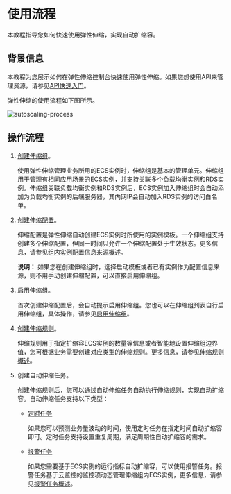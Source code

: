 # 使用流程

本教程指导您如何快速使用弹性伸缩，实现自动扩缩容。

## 背景信息

本教程为您展示如何在弹性伸缩控制台快速使用弹性伸缩。如果您想使用API来管理资源，请参见[API快速入门](/intl.zh-CN/API参考/API快速入门/流程介绍.md)。

弹性伸缩的使用流程如下图所示。

![autoscaling-process](https://static-aliyun-doc.oss-accelerate.aliyuncs.com/assets/img/zh-CN/3419057061/p190444.png)

## 操作流程

1.  [创建伸缩组](/intl.zh-CN/伸缩组/伸缩组/创建伸缩组.md)。

    使用弹性伸缩管理业务所用的ECS实例时，伸缩组是基本的管理单元。伸缩组用于管理有相同应用场景的ECS实例，并支持关联多个负载均衡实例和RDS实例。伸缩组关联负载均衡实例和RDS实例后，ECS实例加入伸缩组时会自动添加为负载均衡实例的后端服务器，其内网IP会自动加入RDS实例的访问白名单。

2.  [创建伸缩配置](/intl.zh-CN/伸缩组/组内实例配置信息来源/创建伸缩配置.md)。

    伸缩配置是弹性伸缩自动创建ECS实例时所使用的实例模板。一个伸缩组支持创建多个伸缩配置，但同一时间只允许一个伸缩配置处于生效状态。更多信息，请参见[组内实例配置信息来源概述](/intl.zh-CN/伸缩组/组内实例配置信息来源/组内实例配置信息来源概述.md)。

    **说明：** 如果您在创建伸缩组时，选择启动模板或者已有实例作为配置信息来源，则不用手动创建伸缩配置，可以直接启用伸缩组。

3.  启用伸缩组。

    首次创建伸缩配置后，会自动提示启用伸缩组。您也可以在伸缩组列表自行启用伸缩组，具体操作，请参见[启用伸缩组](/intl.zh-CN/伸缩组/伸缩组/启用伸缩组.md)。

4.  [创建伸缩规则](/intl.zh-CN/伸缩组/伸缩规则/创建伸缩规则.md)。

    伸缩规则用于指定扩缩容ECS实例的数量等信息或者智能地设置伸缩组边界值，您可根据业务需要创建对应类型的伸缩规则。更多信息，请参见[伸缩规则概述](/intl.zh-CN/伸缩组/伸缩规则/伸缩规则概述.md)。

5.  创建自动伸缩任务。

    创建伸缩规则后，您可以通过自动伸缩任务自动执行伸缩规则，实现自动扩缩容。自动伸缩任务支持以下类型：

    -   [定时任务](/intl.zh-CN/自动伸缩/定时任务/创建定时任务.md)

        如果您可以预测业务量波动的时间，使用定时任务在指定时间自动扩缩容即可。定时任务支持设置重复周期，满足周期性自动扩缩容的需求。

    -   [报警任务](/intl.zh-CN/自动伸缩/报警任务/创建报警任务.md)

        如果您需要基于ECS实例的运行指标自动扩缩容，可以使用报警任务。报警任务基于云监控的监控项动态管理伸缩组内ECS实例，更多信息，请参见[报警任务概述](/intl.zh-CN/自动伸缩/报警任务/报警任务概述.md)。


